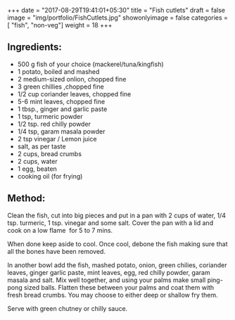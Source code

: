 
+++
date = "2017-08-29T19:41:01+05:30"
title = "Fish cutlets"
draft = false
image = "img/portfolio/FishCutlets.jpg"
showonlyimage = false
categories = [ "fish", "non-veg"] 
weight = 18
+++


<!--more-->

## Ingredients:

  - 500 g fish of your choice (mackerel/tuna/kingfish)
  - 1 potato, boiled and mashed
  - 2 medium-sized onlion, chopped fine
  - 3 green chillies ,chopped fine
  - 1/2 cup coriander leaves, chopped fine
  - 5-6 mint leaves, chopped fine
  - 1 tbsp., ginger and garlic paste
  - 1 tsp, turmeric powder
  - 1/2 tsp. red chilly powder
  - 1/4 tsp, garam masala powder
  - 2 tsp vinegar / Lemon juice
  - salt, as per taste
  - 2 cups, bread crumbs
  - 2 cups, water
  - 1 egg, beaten
  - cooking oil (for frying)

## Method:

Clean the fish, cut into big pieces and put in a pan with 2 cups of
water, 1/4 tsp. turmeric, 1 tsp. vinegar and some salt. Cover the pan
with a lid and cook on a low flame  for 5 to 7 mins.

When done keep aside to cool. Once cool, debone the fish making sure
that all the bones have been removed.

In another bowl add the fish, mashed potato, onion, green chilies,
coriander leaves, ginger garlic paste, mint leaves, egg, red chilly
powder, garam masala and salt. Mix well together, and using your palms
make small ping-pong sized balls. Flatten these between your palms and
coat them with fresh bread crumbs. You may choose to either deep or
shallow fry them.

Serve with green chutney or chilly sauce.

